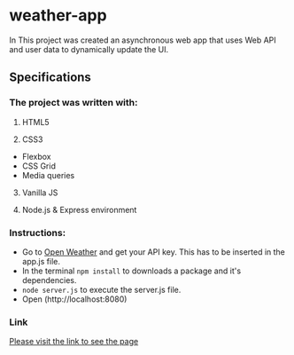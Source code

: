 # weather-app

In This project was created an asynchronous web app that uses Web API and user data to dynamically update the UI. 

## Specifications

### The project was written with:
1. HTML5 

2. CSS3
- Flexbox 
- CSS Grid
- Media queries

3. Vanilla JS

4. Node.js & Express environment

### Instructions:
- Go to [Open Weather](https://openweathermap.org/api) and get your API key. This has to be inserted in the app.js file.
- In the terminal `npm install` to downloads a package and it's dependencies.
- `node server.js` to execute the server.js file.
- Open (http://localhost:8080)

### Link
[Please visit the link to see the page](https://humberto1212.github.io/weather-app/website/index.html)
